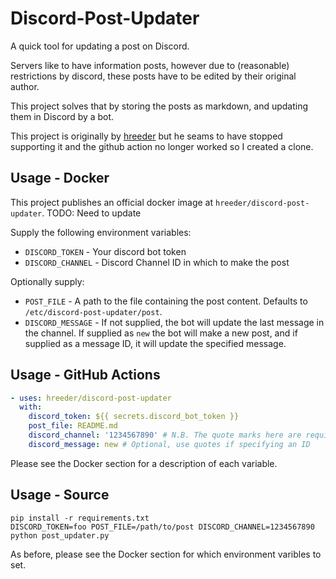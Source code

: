 # Discord-Post-Updater
A quick tool for updating a post on Discord.

Servers like to have information posts, however due to (reasonable) restrictions by
discord, these posts have to be edited by their original author.

This project solves that by storing the posts as markdown, and updating them in
Discord by a bot.

This project is originally by [hreeder](https://github.com/hreeder/) but he seams to have stopped supporting it and the github action no longer worked so I created a clone.

## Usage - Docker
This project publishes an official docker image at `hreeder/discord-post-updater`. TODO: Need to update

Supply the following environment variables:
* `DISCORD_TOKEN` - Your discord bot token
* `DISCORD_CHANNEL` - Discord Channel ID in which to make the post

Optionally supply:
* `POST_FILE` - A path to the file containing the post content. Defaults to
  `/etc/discord-post-updater/post`.
* `DISCORD_MESSAGE` - If not supplied, the bot will update the last message in the
  channel. If supplied as `new` the bot will make a new post, and if supplied as a
  message ID, it will update the specified message.

## Usage - GitHub Actions
```yaml
- uses: hreeder/discord-post-updater
  with:
    discord_token: ${{ secrets.discord_bot_token }}
    post_file: README.md
    discord_channel: '1234567890' # N.B. The quote marks here are required
    discord_message: new # Optional, use quotes if specifying an ID
```

Please see the Docker section for a description of each variable.

## Usage - Source
```
pip install -r requirements.txt
DISCORD_TOKEN=foo POST_FILE=/path/to/post DISCORD_CHANNEL=1234567890 python post_updater.py
```

As before, please see the Docker section for which environment varibles to set.
